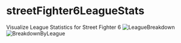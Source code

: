 # streetFighter6LeagueStats
Visualize League Statistics for Street Fighter 6
![LeagueBreakdown](https://github.com/timiwashima/streetFighter6LeagueStats/assets/52045865/a81e24aa-b6f2-4c68-8e42-eb5f0585c544)
![BreakdownByLeague](https://github.com/timiwashima/streetFighter6LeagueStats/assets/52045865/7050d4fb-1b06-42fa-bc0b-589fde415e8a)
